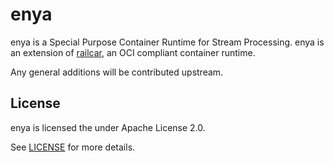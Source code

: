 # enya

enya is a Special Purpose Container Runtime for Stream Processing. enya is an extension of [railcar](https://github.com/oracle/railcar), an OCI compliant container runtime. 


Any general additions will be contributed upstream.

## License ##

enya is licensed the under Apache License 2.0.

See [LICENSE](LICENSE) for more details.

